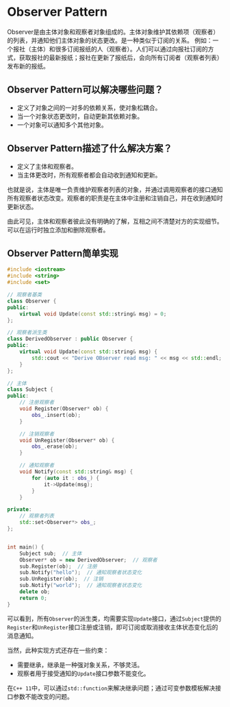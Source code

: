 # Observer Pattern

Observer是由主体对象和观察者对象组成的。主体对象维护其依赖项（观察者）的列表，并通知他们主体对象的状态更改。是一种类似于订阅的关系。
例如：一个报社（主体）和很多订阅报纸的人（观察者）。人们可以通过向报社订阅的方式，获取报社的最新报纸；报社在更新了报纸后，会向所有订阅者（观察者列表）发布新的报纸。

## Observer Pattern可以解决哪些问题？

- 定义了对象之间的一对多的依赖关系，使对象松耦合。
- 当一个对象状态更改时，自动更新其依赖对象。
- 一个对象可以通知多个其他对象。

## Observer Pattern描述了什么解决方案？

- 定义了主体和观察者。
- 当主体更改时，所有观察者都会自动收到通知和更新。

也就是说，主体是唯一负责维护观察者列表的对象，并通过调用观察者的接口通知所有观察者状态改变。观察者的职责是在主体中注册和注销自己，并在收到通知时更新状态。

由此可见，主体和观察者彼此没有明确的了解，互相之间不清楚对方的实现细节。可以在运行时独立添加和删除观察者。

## Observer Pattern简单实现

```cpp
#include <iostream>
#include <string>
#include <set>

// 观察者基类
class Observer {
public:
	virtual void Update(const std::string& msg) = 0;
};

// 观察者派生类
class DerivedObserver : public Observer {
public:
	virtual void Update(const std::string& msg) {
		std::cout << "Derive OBserver read msg: " << msg << std::endl;
	}
};

// 主体
class Subject {
public:
	// 注册观察者
	void Register(Observer* ob) {
		obs_.insert(ob);
	}

	// 注销观察者
	void UnRegister(Observer* ob) {
		obs_.erase(ob);
	}

	// 通知观察者
	void Notify(const std::string& msg) {
		for (auto it : obs_) {
			it->Update(msg);
		}
	}

private:
	// 观察者列表
	std::set<Observer*> obs_;
};


int main() {
	Subject sub;  // 主体
	Observer* ob = new DerivedObserver;  // 观察者
	sub.Register(ob);  // 注册
	sub.Notify("hello");  // 通知观察者状态变化
	sub.UnRegister(ob);  // 注销
	sub.Notify("world");  // 通知观察者状态变化
	delete ob;
	return 0;
}
```

可以看到，所有`Observer`的派生类，均需要实现`Update`接口，通过`Subject`提供的`Register`和`UnRegister`接口注册或注销，即可订阅或取消接收主体状态变化后的消息通知。

当然，此种实现方式还存在一些约束：
- 需要继承，继承是一种强对象关系，不够灵活。
- 观察者用于接受通知的`Update`接口参数不能变化。

在`C++ 11`中，可以通过`std::function`来解决继承问题；通过可变参数模板解决接口参数不能改变的问题。